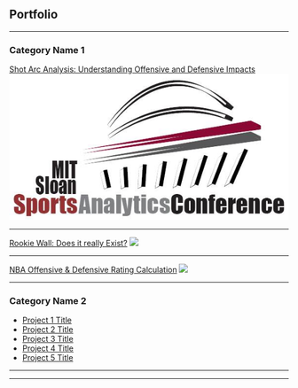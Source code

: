 ## Portfolio

---

### Category Name 1 

[Shot Arc Analysis: Understanding Offensive and Defensive Impacts](https://github.com/hzblacksmith/SSAC_Hackathon_2020-Shot_Arc_Analysis/)
<img src="images/ssac_logo.jpg?raw=true"/>

---
[Rookie Wall: Does it really Exist?](/pdf/sample_presentation.pdf)
<img src="images/dummy_thumbnail.jpg?raw=true"/>

---
[NBA Offensive & Defensive Rating Calculation](https://github.com/hzblacksmith/Calculating_Off_Def_Ratings)
<img src="images/dummy_thumbnail.jpg?raw=true"/>

---

### Category Name 2

- [Project 1 Title](http://example.com/)
- [Project 2 Title](http://example.com/)
- [Project 3 Title](http://example.com/)
- [Project 4 Title](http://example.com/)
- [Project 5 Title](http://example.com/)

---




---

<!-- Remove above link if you don't want to attibute -->
